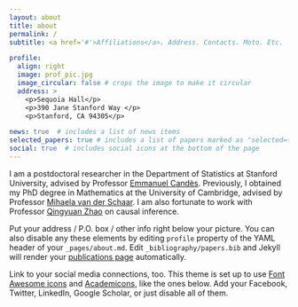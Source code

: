 ```yaml
---
layout: about
title: about
permalink: /
subtitle: <a href='#'>Affiliations</a>. Address. Contacts. Moto. Etc.

profile:
  align: right
  image: prof_pic.jpg
  image_circular: false # crops the image to make it circular
  address: >
    <p>Sequoia Hall</p>
    <p>390 Jane Stanford Way </p>
    <p>Stanford, CA 94305</p>

news: true  # includes a list of news items
selected_papers: true # includes a list of papers marked as "selected={true}"
social: true  # includes social icons at the bottom of the page
---
```

I am a postdoctoral researcher in the Department of Statistics at Stanford University, advised by Professor [Emmanuel Candès](https://candes.su.domains/). Previously, I obtained my PhD degree in Mathematics at the University of Cambridge, advised by Professor [Mihaela van der Schaar](https://www.vanderschaar-lab.com/prof-mihaela-van-der-schaar/). I am also fortunate to work with Professor [Qingyuan Zhao](http://www.statslab.cam.ac.uk/~qz280/) on causal inference.



Put your address / P.O. box / other info right below your picture. You can also disable any these elements by editing `profile` property of the YAML header of your `_pages/about.md`. Edit `_bibliography/papers.bib` and Jekyll will render your [publications page](/al-folio/publications/) automatically.

Link to your social media connections, too. This theme is set up to use [Font Awesome icons](http://fortawesome.github.io/Font-Awesome/) and [Academicons](https://jpswalsh.github.io/academicons/), like the ones below. Add your Facebook, Twitter, LinkedIn, Google Scholar, or just disable all of them.
